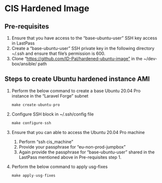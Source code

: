 # CIS Hardened Image
 
## Pre-requisites
 
1. Ensure that you have access to the “base-ubuntu-user” SSH key access in LastPass
2. Create a “base-ubuntu-user” SSH private key in the following directory ~/.ssh and ensure that file’s permission is 600.
3. Clone “https://github.com/ID-Pal/hardened-ubuntu-image” in the ~/dev-box/ansible/ path
 
## Steps to create Ubuntu hardened instance AMI
 
1. Perform the below command to create a base Ubuntu 20.04 Pro instance in the “Laravel Forge” subnet
 
    ```jsx
    make create-ubuntu-pro
    ```
 
2. Configure SSH block in ~/.ssh/config file
 
    ```jsx
    make configure-ssh
    ```
 
3. Ensure that you can able to access the Ubuntu 20.04 Pro machine
    1. Perform “ssh cis_machine”
    2. Provide your passphrase for “eu-non-prod-jumpbox”
    3. Again provide the passphrase for “base-ubuntu-user” shared in the LastPass mentioned above in Pre-requisites step 1.
4. Perform the below command to apply usg-fixes
 
    ```jsx
    make apply-usg-fixes
    ```
